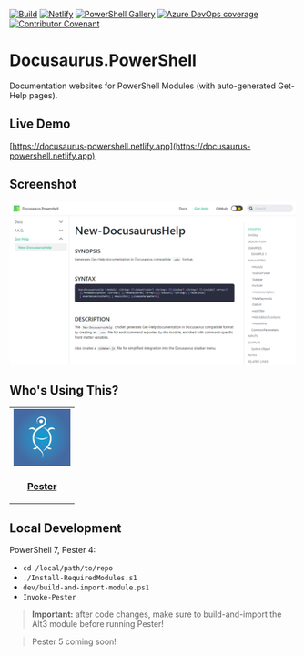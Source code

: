 [![Build](https://github.com/alt3/Docusaurus.PowerShell/actions/workflows/main.yml/badge.svg)](https://github.com/alt3/Docusaurus.PowerShell/actions/workflows/main.yml)
[![Netlify](https://img.shields.io/netlify/0f0b21b3-3caf-40a6-aaf8-4bc926523a0f?label=Netlify&style=flat-square)](https://app.netlify.app/sites/docusaurus-powershell/deploys/5da9a382df61220008fb04c0)
[![PowerShell Gallery](https://img.shields.io/powershellgallery/dt/Alt3.Docusaurus.PowerShell?style=flat-square)](https://www.powershellgallery.com/packages/Alt3.Docusaurus.PowerShell)
[![Azure DevOps coverage](https://img.shields.io/azure-devops/coverage/alt3bv/Docusaurus.PowerShell/3?style=flat-square)](https://dev.azure.com/alt3bv/Docusaurus.PowerShell/_build)
[![Contributor Covenant](https://img.shields.io/badge/Contributor%20Covenant-v2.0%20adopted-ff69b4.svg?style=flat-square)](https://www.contributor-covenant.org/version/2/0/code_of_conduct)

# Docusaurus.PowerShell

Documentation websites for PowerShell Modules (with auto-generated Get-Help pages).

## Live Demo

[https://docusaurus-powershell.netlify.app](https://docusaurus-powershell.netlify.app)

## Screenshot

![Screenshot](website/static/img/screenshot.png "Screenshot")

## Who's Using This?

<!-- prettier-ignore-start -->
<!-- markdownlint-disable -->
<table>
  <tr>
    <td align="center"><a href="https://pester.dev/"><img src="https://raw.githubusercontent.com/pester/Pester/main/images/logo.png" width="100px;" alt=""/><br /><h3>Pester</h3></td>
  </tr>
</table>

## Local Development

PowerShell 7, Pester 4:

- `cd /local/path/to/repo`
- `./Install-RequiredModules.s1`
- `dev/build-and-import-module.ps1`
- `Invoke-Pester`

> **Important:** after code changes, make sure to build-and-import the Alt3 module before running Pester!

> Pester 5 coming soon!
